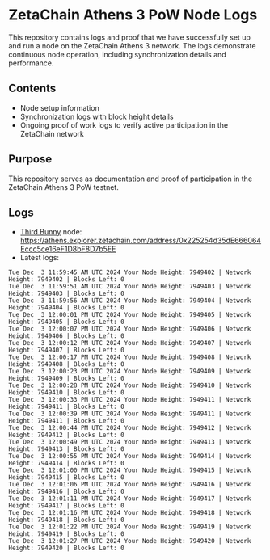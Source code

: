 # ZetaChain Athens 3 PoW Node Logs
This repository contains logs and proof that we have successfully set up and run a node on the ZetaChain Athens 3 network. The logs demonstrate continuous node operation, including synchronization details and performance.

## Contents
- Node setup information
- Synchronization logs with block height details
- Ongoing proof of work logs to verify active participation in the ZetaChain network

## Purpose
This repository serves as documentation and proof of participation in the ZetaChain Athens 3 PoW testnet.

## Logs

- [Third Bunny](https://thirdbunny.xyz/) node: https://athens.explorer.zetachain.com/address/0x225254d35dE666064Eccc5ce16eF1D8bF8D7b5EE
- Latest logs:
```
Tue Dec  3 11:59:45 AM UTC 2024 Your Node Height: 7949402 | Network Height: 7949402 | Blocks Left: 0
Tue Dec  3 11:59:51 AM UTC 2024 Your Node Height: 7949403 | Network Height: 7949403 | Blocks Left: 0
Tue Dec  3 11:59:56 AM UTC 2024 Your Node Height: 7949404 | Network Height: 7949404 | Blocks Left: 0
Tue Dec  3 12:00:01 PM UTC 2024 Your Node Height: 7949405 | Network Height: 7949405 | Blocks Left: 0
Tue Dec  3 12:00:07 PM UTC 2024 Your Node Height: 7949406 | Network Height: 7949406 | Blocks Left: 0
Tue Dec  3 12:00:12 PM UTC 2024 Your Node Height: 7949407 | Network Height: 7949407 | Blocks Left: 0
Tue Dec  3 12:00:17 PM UTC 2024 Your Node Height: 7949408 | Network Height: 7949408 | Blocks Left: 0
Tue Dec  3 12:00:23 PM UTC 2024 Your Node Height: 7949409 | Network Height: 7949409 | Blocks Left: 0
Tue Dec  3 12:00:28 PM UTC 2024 Your Node Height: 7949410 | Network Height: 7949410 | Blocks Left: 0
Tue Dec  3 12:00:33 PM UTC 2024 Your Node Height: 7949411 | Network Height: 7949411 | Blocks Left: 0
Tue Dec  3 12:00:39 PM UTC 2024 Your Node Height: 7949411 | Network Height: 7949411 | Blocks Left: 0
Tue Dec  3 12:00:44 PM UTC 2024 Your Node Height: 7949412 | Network Height: 7949412 | Blocks Left: 0
Tue Dec  3 12:00:49 PM UTC 2024 Your Node Height: 7949413 | Network Height: 7949413 | Blocks Left: 0
Tue Dec  3 12:00:55 PM UTC 2024 Your Node Height: 7949414 | Network Height: 7949414 | Blocks Left: 0
Tue Dec  3 12:01:00 PM UTC 2024 Your Node Height: 7949415 | Network Height: 7949415 | Blocks Left: 0
Tue Dec  3 12:01:06 PM UTC 2024 Your Node Height: 7949416 | Network Height: 7949416 | Blocks Left: 0
Tue Dec  3 12:01:11 PM UTC 2024 Your Node Height: 7949417 | Network Height: 7949417 | Blocks Left: 0
Tue Dec  3 12:01:16 PM UTC 2024 Your Node Height: 7949418 | Network Height: 7949418 | Blocks Left: 0
Tue Dec  3 12:01:22 PM UTC 2024 Your Node Height: 7949419 | Network Height: 7949419 | Blocks Left: 0
Tue Dec  3 12:01:27 PM UTC 2024 Your Node Height: 7949420 | Network Height: 7949420 | Blocks Left: 0
```
